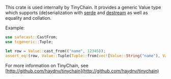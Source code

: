 This crate is used internally by TinyChain. It provides a generic Value type which supports (de)serialization with [serde](https://docs.rs/serde/) and [destream](https://docs.rs/destream/) as well as equality and collation.

Example:
```rust
use safecast::CastFrom;
use tcgeneric::Tuple;

let row = Value::cast_from(("name", 12345));
assert_eq!(row, Value::Tuple(Tuple::from(vec![Value::String("name"), Value::Number(12345.into())])));
```

For more information on TinyChain, see [http://github.com/haydnv/tinychain](http://github.com/haydnv/tinychain)
